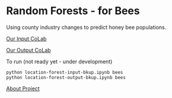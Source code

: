 # Random Forests - for Bees

Using county industry changes to predict honey bee populations.

<!--
[Our Prior CoLab](https://colab.research.google.com/drive/1o7HXhOl_NWhVm4Nn6L-sjDHsn0bokgeI?usp=sharing) - [CoLab Backup](location-forest-bkup.ipynb)
-->

[Our Input CoLab](https://colab.research.google.com/drive/1PRaE6mVq6k7HF4aw1slnWlPYkNZGlVdV?usp=sharing)

[Our Output CoLab](https://colab.research.google.com/drive/12Awx_JTgEERiHfkf3xWaSkQmUe01tC_Q?usp=sharing)


To run (not ready yet - under development)

	python location-forest-input-bkup.ipynb bees
	python location-forest-output-bkup.ipynb bees
	
[About Project](https://model.earth/data-pipeline/research/bees/)